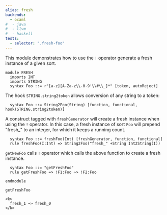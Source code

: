 ```yaml
---
alias: fresh
backends:
  - ocaml
#  - java
#  - llvm
#  - haskell
tests:
  - selector: ".fresh-foo"
---
```


This module demonstrates how to use the `!` operator generate a fresh instance
of a given sort.

```k
module FRESH
  imports INT
  imports STRING
  syntax Foo ::= r"[a-z][A-Za-z\\-0-9'\\#\\_]*" [token, autoReject]
```

The hook `STRING.string2token` allows conversion of any string to a token:

```k
  syntax Foo ::= String2Foo(String) [function, functional, hook(STRING.string2token)]
```

A construct tagged with `freshGenerator` will create a fresh instance when using
the `!` operator. In this case, a fresh instance of sort `Foo` will prepend
"fresh_" to an integer, for which it keeps a running count.

```k
  syntax Foo ::= freshFoo(Int) [freshGenerator, function, functional]
  rule freshFoo(I:Int) => String2Foo("fresh_" +String Int2String(I))
```

`getNewFoo` calls `!` operator which calls the above function to create a fresh instance.

```k
  syntax Foo ::= "getFreshFoo"
  rule getFreshFoo => !F1:Foo ~> !F2:Foo
```

```k
endmodule
```

``` {.fresh-foo .input}
getFreshFoo
```

``` {.fresh-foo .expected}
<k>
  fresh_1 ~> fresh_0
</k>
```
